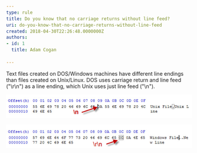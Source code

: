 ```yaml
---
type: rule
title: Do you know that no carriage returns without line feed?
uri: do-you-know-that-no-carriage-returns-without-line-feed
created: 2018-04-30T22:26:48.0000000Z
authors:
- id: 1
  title: Adam Cogan

---
```


Text files created on DOS/Windows machines have different line endings than files created on Unix/Linux. DOS uses carriage return and line feed ("\r\n") as a line ending, which Unix uses just line feed ("\n").

 
![ Bad example](carriage-bad.jpg)

![ Good example](carriage-good.jpg)
